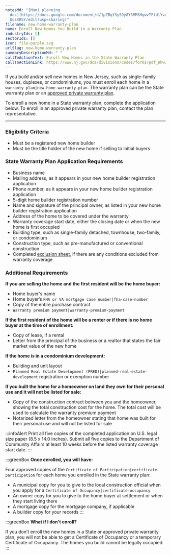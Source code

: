 ```yaml
---
notesMd: "[Muni planning
  doc](https://docs.google.com/document/d/1pZBqY3yS9y8Y3MMSHqwvTFtdlYvuxhWKK70f\
  UqsXRSY/edit?usp=sharing)"
filename: new-home-warranty-plan
name: Enroll New Homes You Build in a Warranty Plan
industryIds: []
sectorIds: []
icon: file-purple.svg
urlSlug: new-home-warranty-plan
summaryDescriptionMd: " "
callToActionText: Enroll New Homes in the State Warranty Plan
callToActionLink: https://www.nj.gov/dca/divisions/codes/forms/pdf_nhw/COP_App.pdf
---
```

If you build and/or sell new homes in New Jersey, such as single-family houses, duplexes, or condominiums, you must enroll each home in a `warranty plan|new-home-warranty-plan`. The warranty plan can be the State warranty plan or an [approved private warranty plan](https://www.nj.gov/dca/divisions/codes/offices/nhw_war_plans.html).

To enroll a new home in a State warranty plan, complete the application below. 
To enroll in an approved private warranty plan, contact the plan representative.

- - -

### Eligibility Criteria

* Must be a registered new home builder
* Must be the title holder of the new home if selling to initial buyers

### State Warranty Plan Application Requirements

* Business name
* Mailing address, as it appears in your new home builder registration application
* Phone number, as it appears in your new home builder registration application
* 5-digit home builder registration number
* Name and signature of the principal owner, as listed in your new home builder registration application
* Address of the home to be covered under the warranty
* Warranty coverage start date, either the closing date or when the new home is first occupied
* Building type, such as single-family detached, townhouse, two-family, or condominium 
* Construction type, such as pre-manufactured or conventional construction
* Completed [exclusion sheet](https://www.nj.gov/dca/codes/forms/pdf_nhw/Exclusions.pdf), if there are any conditions excluded from warranty coverage

### Additional Requirements

**If you are selling the home and the first resident will be the home buyer:**

* Home buyer's name
* Home buyer’s `FHA or VA mortgage case number|fha-case-number` 
* Copy of the entire purchase contract
* `Warranty premium payment|warranty-premium-payment`

**If the first resident of the home will be a renter or if there is no home buyer at the time of enrollment:**

* Copy of lease, if a rental
* Letter from the principal of the business or a realtor that states the fair market value of the new home

**If the home is in a condominium development:**

* Building and unit layout 
*  `Planned Real Estate Development (PRED)|planned-real-estate-development` registration or exemption number

**If you built the home for a homeowner on land they own for their personal use and it will not be listed for sale:**
 
* Copy of the construction contract between you and the homeowner, showing the total construction cost for the home. The total cost will be used to calculate the warranty premium payment
* Notarized letter from the homeowner stating that home was built for their personal use and will not be listed for sale


:::infoAlert 
Print all five copies of the completed application on U.S. legal size paper (8.5 x 14.0 inches). Submit all five copies to the Department of Community Affairs at least 10 weeks before the listed warranty coverage start date.
:::

:::greenBox 
 **Once enrolled, you will have:**

Four approved copies of the `Certificate of Participation|certificate-participation` for each home you enrolled in the State warranty plan:

* A municipal copy for you to give to the local construction official when you apply for a `Certificate of Occupancy|certificate-occupancy` 
* An owner copy for you to give to the home buyer at settlement or when they start living there
* A mortgage copy for the mortgage company, if applicable
* A builder copy for your records
  :::

:::greenBox 
 **What if I don't enroll?**

If you don’t enroll the new homes in a State or approved private warranty plan, you will not be able to get a Certificate of Occupancy or a temporary Certificate of Occupancy. The homes you build cannot be legally occupied.
:::